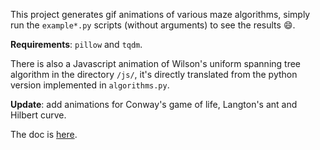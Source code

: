 This project generates gif animations of various maze algorithms, simply run the `example*.py` scripts (without arguments) to see the results :smile:.

**Requirements**: `pillow` and `tqdm`.

There is also a Javascript animation of Wilson's uniform spanning tree algorithm in the directory `/js/`, it's directly translated from the python version implemented in `algorithms.py`.

**Update**: add animations for Conway's game of life, Langton's ant and Hilbert curve.

The doc is [here](pywonderland.com/gifmaze).
